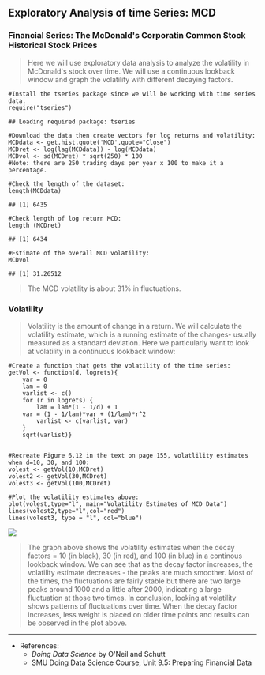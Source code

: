 Exploratory Analysis of time Series: MCD
----------------------------------------

### Financial Series: The McDonald's Corporatin Common Stock Historical Stock Prices

> Here we will use exploratory data analysis to analyze the volatility
> in McDonald's stock over time. We will use a continuous lookback
> window and graph the volatility with different decaying factors.

    #Install the tseries package since we will be working with time series data.
    require("tseries")

    ## Loading required package: tseries

    #Download the data then create vectors for log returns and volatility:
    MCDdata <- get.hist.quote('MCD',quote="Close")
    MCDret <- log(lag(MCDdata)) - log(MCDdata)
    MCDvol <- sd(MCDret) * sqrt(250) * 100
    #Note: there are 250 trading days per year x 100 to make it a percentage.

    #Check the length of the dataset:
    length(MCDdata)

    ## [1] 6435

    #Check length of log return MCD:
    length (MCDret)

    ## [1] 6434

    #Estimate of the overall MCD volatility:
    MCDvol

    ## [1] 31.26512

> The MCD volatility is about 31% in fluctuations.

### Volatility

> Volatility is the amount of change in a return. We will calculate the
> volatility estimate, which is a running estimate of the changes-
> usually measured as a standard deviation. Here we particularly want to
> look at volatility in a continuous lookback window:

    #Create a function that gets the volatility of the time series:
    getVol <- function(d, logrets){
        var = 0
        lam = 0
        varlist <- c()
        for (r in logrets) {
            lam = lam*(1 - 1/d) + 1
        var = (1 - 1/lam)*var + (1/lam)*r^2
            varlist <- c(varlist, var)
        }
        sqrt(varlist)}


    #Recreate Figure 6.12 in the text on page 155, volatlility estimates when d=10, 30, and 100:
    volest <- getVol(10,MCDret)
    volest2 <- getVol(30,MCDret)
    volest3 <- getVol(100,MCDret)

    #Plot the volatility estimates above:
    plot(volest,type="l", main="Volatility Estimates of MCD Data")
    lines(volest2,type="l",col="red")
    lines(volest3, type = "l", col="blue")

![](MSDS6306DataScience/unnamed-chunk-3-1.png)


> The graph above shows the volatility estimates when the decay factors
> = 10 (in black), 30 (in red), and 100 (in blue) in a continous
> lookback window. We can see that as the decay factor increases, the
> volatility estimate decreases - the peaks are much smoother. Most of
> the times, the fluctuations are fairly stable but there are two large
> peaks around 1000 and a little after 2000, indicating a large
> fluctuation at those two times. In conclusion, looking at volatility
> shows patterns of fluctuations over time. When the decay factor
> increases, less weight is placed on older time points and results can
> be observed in the plot above.

------------------------------------------------------------------------

-   References:
    -   *Doing Data Science* by O'Neil and Schutt
    -   SMU Doing Data Science Course, Unit 9.5: Preparing Financial
        Data
